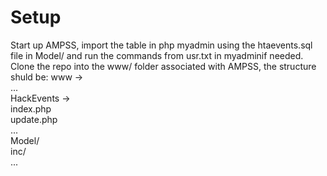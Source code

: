 # Setup
Start up AMPSS, import the table in php myadmin using the htaevents.sql file in Model/ and run the commands from usr.txt in myadminif needed.   
Clone the repo into the www/ folder associated with AMPSS, the structure shuld be: 
www ->  
      ...  
      HackEvents ->  
                   index.php  
                   update.php  
                   ...  
                   Model/  
                   inc/  
                   ...  
                                                                                         

